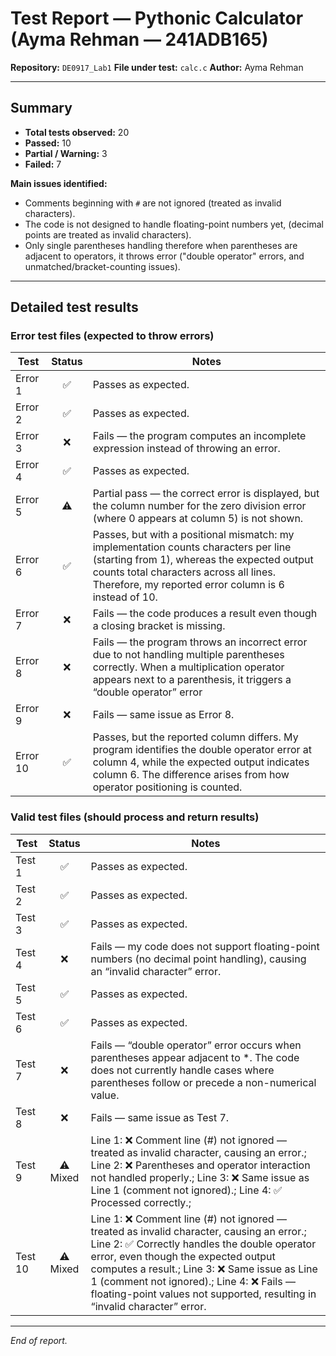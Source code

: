# Test Report — Pythonic Calculator (Ayma Rehman — 241ADB165)

**Repository:** `DE0917_Lab1`
**File under test:** `calc.c`
**Author:** Ayma Rehman

---

## Summary

* **Total tests observed:** 20
* **Passed:** 10
* **Partial / Warning:** 3
* **Failed:** 7

**Main issues identified:**

* Comments beginning with `#` are not ignored (treated as invalid characters).
* The code is not designed to handle floating-point numbers yet, (decimal points are treated as invalid characters).
* Only single parentheses handling therefore when parentheses are adjacent to operators, it throws error ("double operator" errors, and unmatched/bracket-counting issues).
---

## Detailed test results

### Error test files (expected to throw errors)

| Test     | Status | Notes                                                                                                                     |
| -------- | :----: | ------------------------------------------------------------------------------------------------------------------------- |
| Error 1  |    ✅   | Passes as expected.                                                                                                   |
| Error 2  |    ✅   | Passes as expected.                                                                                                   |
| Error 3  |    ❌   | Fails — the program computes an incomplete expression instead of throwing an error.                                          |
| Error 4  |    ✅   | Passes as expected.                                                                                                   |
| Error 5  |   ⚠️   | Partial pass — the correct error is displayed, but the column number for the zero division error (where 0 appears at column 5) is not shown. |
| Error 6  |    ✅   | Passes, but with a positional mismatch: my implementation counts characters per line (starting from 1), whereas the expected output counts total characters across all lines. Therefore, my reported error column is 6 instead of 10. |
| Error 7  |    ❌   | Fails — the code produces a result even though a closing bracket is missing.                                            |
| Error 8  |    ❌   | Fails — the program throws an incorrect error due to not handling multiple parentheses correctly. When a multiplication operator appears next to a parenthesis, it triggers a “double operator” error                                  |
| Error 9  |    ❌   | Fails — same issue as Error 8.                                                                                           |
| Error 10 |    ✅   | Passes, but the reported column differs. My program identifies the double operator error at column 4, while the expected output indicates column 6. The difference arises from how operator positioning is counted.|

### Valid test files (should process and return results)

| Test    |  Status  | Notes                                                                                                                                                                                                                           |
| ------- | :------: | ------------------------------------------------------------------------------------------------------------------------------------------------------------------------------------------------------------------------------- |
| Test 1  |     ✅    | Passes as expected.                                                                                                                                                                                                                              |
| Test 2  |     ✅    | Passes as expected.                                                                                                                                                                                                                              |
| Test 3  |     ✅    | Passes as expected.                                                                                                                                                                                                                              |
| Test 4  |     ❌    | Fails — my code does not support floating-point numbers (no decimal point handling), causing an “invalid character” error.                                                                                                                                                             |
| Test 5  |     ✅    | Passes as expected.                                                                                                                                                                                                                              |
| Test 6  |     ✅    | Passes as expected.                                                                                                                                                                                                                              |
| Test 7  |     ❌    | Fails — “double operator” error occurs when parentheses appear adjacent to *. The code does not currently handle cases where parentheses follow or precede a non-numerical value.                                                                                                                                                                  |
| Test 8  |     ❌    | Fails — same issue as Test 7.                                                                                                                                                                                                                 |
| Test 9  | ⚠️ Mixed | Line 1: ❌ Comment line (#) not ignored — treated as invalid character, causing an error.; Line 2: ❌ Parentheses and operator interaction not handled properly.; Line 3: ❌ Same issue as Line 1 (comment not ignored).; Line 4: ✅ Processed correctly.; |                                                                      |
| Test 10 | ⚠️ Mixed | Line 1: ❌ Comment line (#) not ignored — treated as invalid character, causing an error.; Line 2: ✅ Correctly handles the double operator error, even though the expected output computes a result.; Line 3: ❌ Same issue as Line 1 (comment not ignored).; Line 4: ❌ Fails — floating-point values not supported, resulting in “invalid character” error. |
---



*End of report.*
